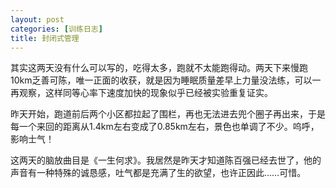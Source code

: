 ```yaml
---
layout: post
categories: [训练日志]
title: 封闭式管理
---
```


其实这两天没有什么可以写的，吃得太多，跑就不太能跑得动。两天下来慢跑10km乏善可陈，唯一正面的收获，就是因为睡眠质量差早上力量没法练，可以一再观察，这样同等心率下速度加快的现象似乎已经被实验重复证实。

昨天开始，跑道前后两个小区都拉起了围栏，再也无法进去兜个圈子再出来，于是每一个来回的距离从1.4km左右变成了0.85km左右，景色也单调了不少。呜呼，影响士气！

这两天的脑放曲目是《一生何求》。我居然是昨天才知道陈百强已经去世了，他的声音有一种特殊的诚恳感，吐气都是充满了生的欲望，也许正因此……可惜。
